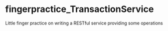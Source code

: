 # fingerpractice_TransactionService
Little finger practice on writing a RESTful service providing some operations

